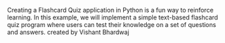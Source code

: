 Creating a Flashcard Quiz application in Python is a fun way to reinforce learning. In this example, we will implement a simple text-based flashcard quiz program where users can test their knowledge on a set of questions and answers.
created by Vishant Bhardwaj
